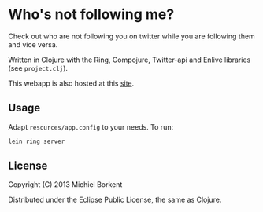 # Who's not following me?
Check out who are not following you on twitter while you are following
them and vice versa.

Written in Clojure with the Ring, Compojure, Twitter-api and Enlive
libraries (see `project.clj`).

This webapp is also hosted at this [site](http://twitter.michielborkent.nl). 

## Usage
Adapt `resources/app.config` to your needs. 
To run:
```bash
lein ring server
```

## License

Copyright (C) 2013 Michiel Borkent

Distributed under the Eclipse Public License, the same as Clojure.

